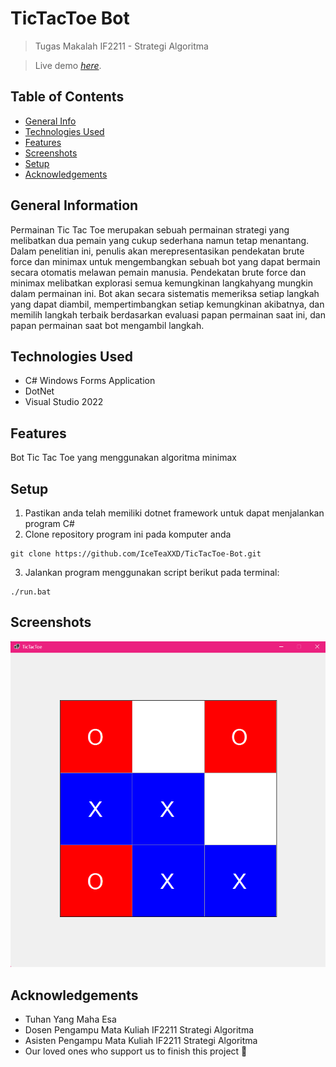 # TicTacToe Bot
> Tugas Makalah IF2211 - Strategi Algoritma

> Live demo [_here_](https://www.youtube.com/watch?v=knup5o6C9_I).

## Table of Contents
* [General Info](#general-information)
* [Technologies Used](#technologies-used)
* [Features](#features)
* [Screenshots](#screenshots)
* [Setup](#setup)
* [Acknowledgements](#acknowledgements)


## General Information
Permainan Tic Tac Toe merupakan sebuah permainan strategi yang melibatkan dua pemain yang cukup sederhana namun tetap menantang. Dalam penelitian ini, penulis akan merepresentasikan pendekatan brute force dan minimax untuk mengembangkan sebuah bot yang dapat bermain secara otomatis melawan pemain manusia. Pendekatan brute force dan minimax melibatkan explorasi semua kemungkinan langkahyang mungkin dalam permainan ini. Bot akan secara sistematis memeriksa setiap langkah yang dapat diambil, mempertimbangkan setiap kemungkinan akibatnya, dan memilih langkah terbaik berdasarkan evaluasi papan permainan saat ini, dan papan permainan saat bot mengambil langkah.

## Technologies Used
- C# Windows Forms Application
- DotNet
- Visual Studio 2022

## Features
Bot Tic Tac Toe yang menggunakan algoritma minimax

## Setup
1. Pastikan anda telah memiliki dotnet framework untuk dapat menjalankan program C#
2. Clone repository program ini pada komputer anda
```
git clone https://github.com/IceTeaXXD/TicTacToe-Bot.git
```

3. Jalankan program menggunakan script berikut pada terminal:
```
./run.bat
```


## Screenshots
![](doc/game.png)


## Acknowledgements
- Tuhan Yang Maha Esa
- Dosen Pengampu Mata Kuliah IF2211 Strategi Algoritma
- Asisten Pengampu Mata Kuliah IF2211 Strategi Algoritma
- Our loved ones who support us to finish this project 💖